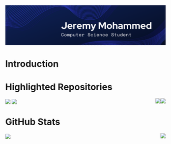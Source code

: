 <img src="https://github.com/Jeremy-Mohammed/Introduction/blob/main/Images/Jeremy%20Mohammed.png"/>

# Introduction


# Highlighted Repositories

<img align="right" src="https://github-readme-stats.vercel.app/api/pin/?username=Jeremy-Mohammed&repo=Food4Cause&theme=tokyonight&card_width=350"/>
<img align="center" src="https://github-readme-stats.vercel.app/api/pin/?username=Jeremy-Mohammed&repo=Website&theme=tokyonight&card_width=350"/>
<img align="right" src="https://github-readme-stats.vercel.app/api/pin/?username=Jeremy-Mohammed&repo=Movie-Database&theme=tokyonight&card_width=350"/>
<img align="center" src="https://github-readme-stats.vercel.app/api/pin/?username=Jeremy-Mohammed&repo=Spam-Detection&theme=tokyonight&card_width=350"/>


# GitHub Stats

<img align="right" src="https://github-readme-stats.vercel.app/api/top-langs/?username=Jeremy-Mohammed&layout=compact&theme=tokyonight&hide=roff&langs_count=5&card_width=250"/>
<img align="center" src="https://github-readme-stats.vercel.app/api?username=Jeremy-Mohammed&show_icons=true&theme=tokyonight&hide=prs&card_width=10"/>
